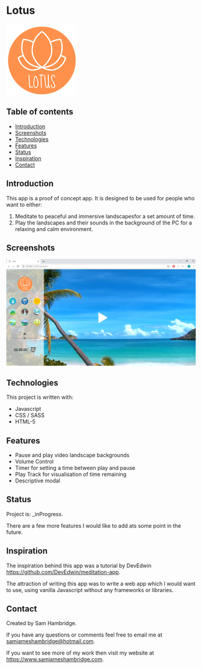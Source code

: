 # Lotus

![Logo](./img/lotus.png)

## Table of contents
* [Introduction](#introduction)
* [Screenshots](#screenshots)
* [Technologies](#technologies)
* [Features](#features)
* [Status](#status)
* [Inspiration](#inspiration)
* [Contact](#contact)

## Introduction
This app is a proof of concept app. It is designed to be used for people who want to either: 
1. Meditate to peaceful and immersive landscapesfor a set amount of time.
2. Play the landscapes and their sounds in the background of the PC for a relaxing and calm environment. 

## Screenshots

![home-screen](https://github.com/samjameshambridge/Lotus/blob/screenshots/screenshots/home-screen.png)

## Technologies
This project is written with:
* Javascript
* CSS / SASS
* HTML-5

## Features

* Pause and play video landscape backgrounds 
* Volume Control
* Timer for setting a time between play and pause
* Play Track for visualisation of time remaining
* Descriptive modal

## Status

Project is: _inProgress.

There are a few more features I would like to add ats some point in the future.

## Inspiration

The inspiration behind this app was a tutorial by DevEdwin https://github.com/DevEdwin/meditation-app.

The attraction of writing this app was to write a web app which I would want to use, using vanilla Javascript without any frameworks or libraries.

## Contact

Created by Sam Hambridge.

If you have any questions or comments feel free to email me at samjameshambridge@hotmail.com.

If you want to see more of my work then visit my website at https://www.samjameshambridge.com.
